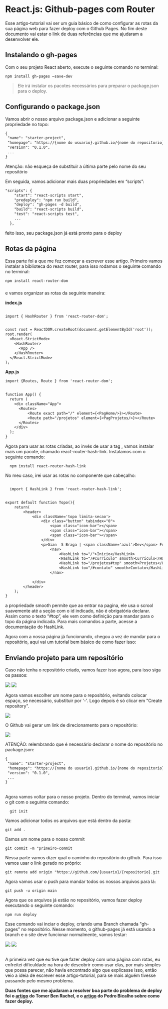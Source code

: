 # React.js: Github-pages com Router

<p>Esse artigo-tutorial vai ser um guia básico de como configurar as rotas da sua página web para fazer deploy com o Github Pages. No fim deste documento vai estar o link de duas referências que me ajudaram a desenvolver ele.</p>

<p><p/>


## Instalando o gh-pages

<p>Com o seu projeto React aberto, execute o seguinte comando no terminal:</p>

```shell
npm install gh-pages –save-dev
```

> Ele irá instalar os pacotes necessários para preparar o package.json para o deploy.

## Configurando o package.json

<p>Vamos abrir o nosso arquivo package.json e adicionar a seguinte propriedade no topo:</p>
  
 ```diff
{
  "name": "starter-project",
  "homepage": "https://{nome do usuario}.github.io/{nome do repositorio}/"
  "version": "0.1.0",
  ...
}
````

<p>Atenção: não esqueça de substituir a última parte pelo nome do seu repositório</p>

<p>Em seguida, vamos adicionar mais duas propriedades em “scripts”:</p>

````diff
"scripts": {
    "start": "react-scripts start",
    "predeploy": "npm run build",
    "deploy": "gh-pages -d build", 
    "build": "react-scripts build",
    "test": "react-scripts test",
    ...
  },
````
<p>feito isso, seu package.json já está pronto para o deploy</p>

## Rotas da página

<p>Essa parte foi a que me fez começar a escrever esse artigo. Primeiro vamos instalar a biblioteca do react router, para isso rodamos o seguinte comando no terminal:</p>

```shell
npm install react-router-dom
```
###
<p>e vamos organizar as rotas da seguinte maneira: </p>


<strong>index.js</strong>
````diff

import { HashRouter } from 'react-router-dom';


const root = ReactDOM.createRoot(document.getElementById('root'));
root.render(
  <React.StrictMode>
    <HashRouter>
      <App />
    </HashRouter>
  </React.StrictMode>
);


````
<strong></strong>
<strong>App.js</strong>
````diff
import {Routes, Route } from 'react-router-dom';


function App() {
  return (
    <div className="App">
      <Routes>
          <Route exact path="/" element={<PagHome/>}></Route>
          <Route path="/projetos" element={<PagProjetos/>}></Route>
      </Routes>
    </div>
  );
}

````


<p>Agora para usar as rotas criadas, ao invés de usar a tag <a href=><a/>, vamos instalar mais um pacote, chamado react-router-hash-link. Instalamos com o seguinte comando:</p>
  
```shell
  npm install react-router-hash-link
```
  
<p>No meu caso, irei usar as rotas no componente que cabeçalho:</p>


````diff

  import { HashLink } from 'react-router-hash-link';


export default function Topo(){
    return(
        <header>
            <div className='topo limita-secao'>
                <div class="button" tabindex="0">
                    <span class="icon-bar"></span>
                    <span class="icon-bar"></span>
                    <span class="icon-bar"></span>
                </div>
                <p>Gian  S Braga | <span className='azul'>Dev</span> Front-end</p>
                    <nav>
                        <HashLink to="/">Inicio</HashLink>
                        <HashLink to="/#curriculo" smooth>Currículo</HashLink>
                        <HashLink to="/projetos#top" smooth>Projetos</HashLink>
                        <HashLink to="/#contato" smooth>Contato</HashLink>
                    </nav>
               
            </div>
        </header>
    );
}
````
<p>a propriedade smooth permite que ao entrar na pagina, ele usa o scrool suavemente até a seção com o id indicado, não é obrigatória declarar. Assim como o texto “#top”, ele vem como definição para mandar para o topo da página indicada. Para mais comandos a parte, acesse a documentação do HashLink.</p>
<p>Agora com a nossa página já funcionando, chegou a vez de mandar para o repositório, aqui vai um tutorial bem básico de como fazer isso:</p>


## Enviando projeto para um repositório

Caso não tenha o repositório criado, vamos fazer isso agora, para isso siga os passos:

<div style="display: inline">
  <img src="https://github.com/giansb/react-deploy-routes-ptbr/assets/107221898/2d1e844f-84c6-4077-96cb-d507eb13af5f"/>
  <img src="https://github.com/giansb/react-deploy-routes-ptbr/assets/107221898/7862db0e-4abc-47ae-9e42-e4c817486c10"/>
</div>

Agora vamos escolher um nome para o repositório, evitando colocar espaço, se necessário, substituir por '-'. Logo depois é só clicar em "Create repository".

<img src="https://github.com/giansb/react-deploy-routes-ptbr/assets/107221898/8ec042ad-69c2-4d0c-9549-705ca9ba3f65"/>

<p>O Github vai gerar um link de direcionamento para o repositório:</p>
<img src="https://github.com/giansb/react-deploy-routes-ptbr/assets/107221898/d7c2c128-eb67-4646-a44e-a092eb3ec3f8"/>

<p>ATENÇÃO: relembrando que é necessário declarar o nome do repositório no package.json:</p>

 ```diff
{
  "name": "starter-project",
  "homepage": "https://{nome do usuario}.github.io/{nome do repositorio}/"
  "version": "0.1.0",
  ...
}
````

##

<div>
  <p>Agora vamos voltar para o nosso projeto. Dentro do terminal, vamos iniciar o git com o seguinte comando:</p>
  
  ```shell
    git init
  ```
  
</div>

<div>
  <p>Vamos adicionar todos os arquivos que está dentro da pasta:</p>
  
  ```shell
  git add .
  ```
  
</div>

<div>
  <p>Damos um nome para o nosso commit</p>
  
  ```shell
  git commit -m "primeiro-commit
  ```
  
</div>

<div>
  <p>Nessa parte vamos dizer qual o caminho do repositório do github. Para isso vamos usar o link gerado no próprio:</p>
  
  ```shell
  git remote add origin "https://github.com/{usuario}/{repositorio}.git
  ```
  
</div>

<div>
  <p>Agora vamos usar o push para mandar todos os nossos arquivos para lá:</p>
  
  ```shell
  git push -u origin main
  ```
  
</div>
  
  Agora que os arquivos já estão no repositório, vamos fazer deploy executando o seguinte comando:
  
  ```shell
  npm run deploy
  ```
  
  Esse comando vai inciar o deploy, criando uma Branch chamada "gh-pages" no repositório. Nesse momento, o github-pages já está usando a branch e o site deve funcionar normalmente, vamos testar:
  
 <img src="https://github.com/giansb/react-deploy-routes-ptbr/assets/107221898/6e1c57e3-3fc2-4996-99b5-46ef54d3a988"/>
 
 <img src="https://github.com/giansb/react-deploy-routes-ptbr/assets/107221898/1cb05ed8-0397-4d68-843b-fbf2ab5fdf11">
 
 ##
 A primeira vez que eu tive que fazer deploy com uma página com rotas, eu enfreitei dificuldade na hora de descobrir como usar elas, por mais simples que possa parecer, não havia encontrado algo que explicasse isso, então veio a ideia de escrever esse artigo-tutorial, para se mais alguém tivesse passando pelo mesmo problema.
 
**Duas fontes que me ajudaram a resolver boa parte do problema de deploy foi o [artigo](https://www.freecodecamp.org/portuguese/news/como-fazer-o-deploy-de-uma-aplicacao-do-react-com-rotas-no-github-pages/) do Tomer Ben Rachel, e o [artigo](https://github.com/ph-bicalho/gh-pages-no-react) do Pedro Bicalho sobre como fazer deploy.**

##











